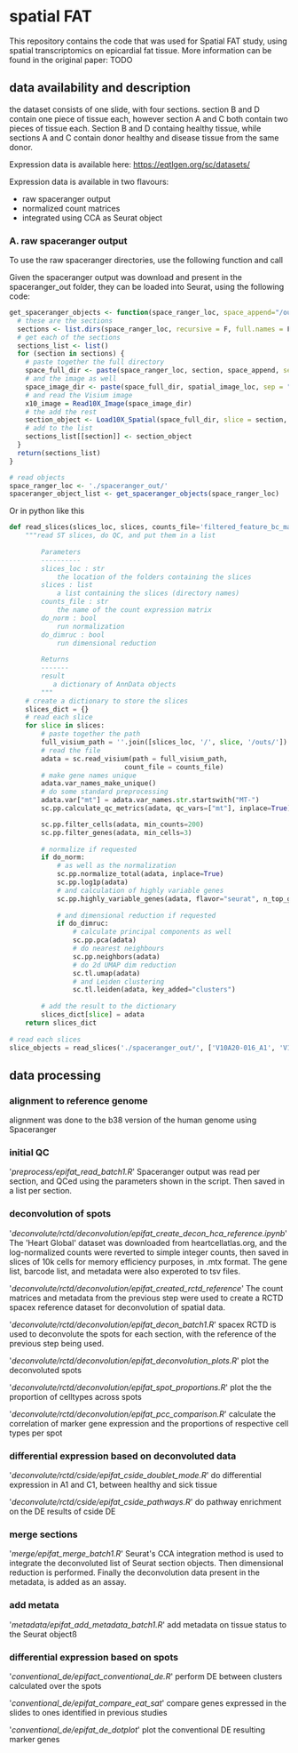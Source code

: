# spatial FAT
This repository contains the code that was used for Spatial FAT study, using spatial transcriptomics on epicardial fat tissue. More information can be found in the original paper: TODO

## data availability and description

the dataset consists of one slide, with four sections. section B and D contain one piece of tissue each, however section A and C both contain two pieces of tissue each. Section B and D containg healthy tissue, while sections A and C contain donor healthy and disease tissue from the same donor.

Expression data is available here:
https://eqtlgen.org/sc/datasets/

Expression data is available in two flavours:
- raw spaceranger output
- normalized count matrices
- integrated using CCA as Seurat object


### A. raw spaceranger output

To use the raw spaceranger directories, use the following function and call

Given the spaceranger output was download and present in the spaceranger_out folder, they can be loaded into Seurat, using the following code:
```r
get_spaceranger_objects <- function(space_ranger_loc, space_append="/outs/", spatial_image_loc="/spatial/") {
  # these are the sections
  sections <- list.dirs(space_ranger_loc, recursive = F, full.names = F)
  # get each of the sections
  sections_list <- list()
  for (section in sections) {
    # paste together the full directory
    space_full_dir <- paste(space_ranger_loc, section, space_append, sep = "")
    # and the image as well
    space_image_dir <- paste(space_full_dir, spatial_image_loc, sep = "")
    # and read the Visium image
    x10_image = Read10X_Image(space_image_dir)
    # the add the rest
    section_object <- Load10X_Spatial(space_full_dir, slice = section, image = x10_image)
    # add to the list
    sections_list[[section]] <- section_object
  }
  return(sections_list)
}

# read objects
space_ranger_loc <- './spaceranger_out/'
spaceranger_object_list <- get_spaceranger_objects(space_ranger_loc)

```

Or in python like this
```python
def read_slices(slices_loc, slices, counts_file='filtered_feature_bc_matrix.h5', do_norm=True, do_dimruc=True):
    """read ST slices, do QC, and put them in a list
        
        Parameters
        ----------
        slices_loc : str
            the location of the folders containing the slices
        slices : list
            a list containing the slices (directory names)
        counts_file : str
            the name of the count expression matrix
        do_norm : bool
            run normalization
        do_dimruc : bool
            run dimensional reduction
        
        Returns
        -------
        result
           a dictionary of AnnData objects
        """
    # create a dictionary to store the slices
    slices_dict = {}
    # read each slice
    for slice in slices:
        # paste together the path
        full_visium_path = ''.join([slices_loc, '/', slice, '/outs/'])
        # read the file
        adata = sc.read_visium(path = full_visium_path,
                             count_file = counts_file)
        # make gene names unique
        adata.var_names_make_unique()
        # do some standard preprocessing
        adata.var["mt"] = adata.var_names.str.startswith("MT-")
        sc.pp.calculate_qc_metrics(adata, qc_vars=["mt"], inplace=True)

        sc.pp.filter_cells(adata, min_counts=200)
        sc.pp.filter_genes(adata, min_cells=3)
        
        # normalize if requested
        if do_norm:
            # as well as the normalization
            sc.pp.normalize_total(adata, inplace=True)
            sc.pp.log1p(adata)
            # and calculation of highly variable genes
            sc.pp.highly_variable_genes(adata, flavor="seurat", n_top_genes=2000)
            
            # and dimensional reduction if requested
            if do_dimruc:
                # calculate principal components as well
                sc.pp.pca(adata)
                # do nearest neighbours
                sc.pp.neighbors(adata)
                # do 2d UMAP dim reduction
                sc.tl.umap(adata)
                # and Leiden clustering
                sc.tl.leiden(adata, key_added="clusters")
        
        # add the result to the dictionary
        slices_dict[slice] = adata
    return slices_dict
    
# read each slices
slice_objects = read_slices('./spaceranger_out/', ['V10A20-016_A1', 'V10A20-016_B1', 'V10A20-016_C1', 'V10A20-016_D1'])

```



## data processing

### alignment to reference genome
alignment was done to the b38 version of the human genome using Spaceranger


### initial QC
'*preprocess/epifat_read_batch1.R*' Spaceranger output was read per section, and QCed using the parameters shown in the script. Then saved in a list per section.


### deconvolution of spots
'*deconvolute/rctd/deconvolution/epifat_create_decon_hca_reference.ipynb*' The 'Heart Global' dataset was downloaded from heartcellatlas.org, and the log-normalized counts were reverted to simple integer counts, then saved in slices of 10k cells for memory efficiency purposes, in .mtx format. The gene list, barcode list, and metadata were also experoted to tsv files.

'*deconvolute/rctd/deconvolution/epifat_created_rctd_reference*' The count matrices and metadata from the previous step were used to create a RCTD spacex reference dataset for deconvolution of spatial data.

'*deconvolute/rctd/deconvolution/epifat_decon_batch1.R*' spacex RCTD is used to deconvolute the spots for each section, with the reference of the previous step being used.

'*deconvolute/rctd/deconvolution/epifat_deconvolution_plots.R*' plot the deconvoluted spots

'*deconvolute/rctd/deconvolution/epifat_spot_proportions.R*' plot the the proportion of celltypes across spots

'*deconvolute/rctd/deconvolution/epifat_pcc_comparison.R*' calculate the correlation of marker gene expression and the proportions of respective cell types per spot


### differential expression based on deconvoluted data
'*deconvolute/rctd/cside/epifat_cside_doublet_mode.R*' do differential expression in A1 and C1, between healthy and sick tissue

'*deconvolute/rctd/cside/epifat_cside_pathways.R*' do pathway enrichment on the DE results of cside DE


### merge sections
'*merge/epifat_merge_batch1.R*' Seurat's CCA integration method is used to integrate the deconvoluted list of Seurat section objects. Then dimensional reduction is performed. Finally the deconvolution data present in the metadata, is added as an assay.


### add metata
'*metadata/epifat_add_metadata_batch1.R*' add metadata on tissue status to the Seurat objectß

### differential expression based on spots
'*conventional_de/epifact_conventional_de.R*' perform DE between clusters calculated over the spots

'*conventional_de/epifat_compare_eat_sat*' compare genes expressed in the slides to ones identified in previous studies

'*conventional_de/epifat_de_dotplot*' plot the conventional DE resulting marker genes

